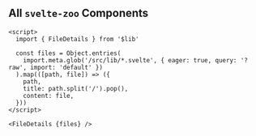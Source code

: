 ## All `svelte-zoo` Components

```svelte example
<script>
  import { FileDetails } from '$lib'

  const files = Object.entries(
    import.meta.glob('/src/lib/*.svelte', { eager: true, query: '?raw', import: 'default' })
  ).map(([path, file]) => ({
    path,
    title: path.split('/').pop(),
    content: file,
  }))
</script>

<FileDetails {files} />
```
